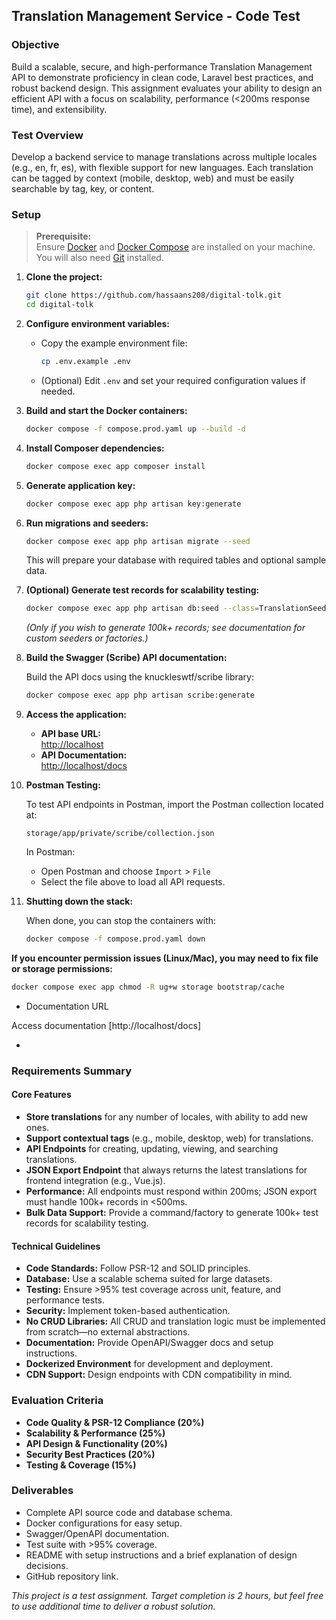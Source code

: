 ## Translation Management Service - Code Test

### Objective
Build a scalable, secure, and high-performance Translation Management API to demonstrate proficiency in clean code, Laravel best practices, and robust backend design. This assignment evaluates your ability to design an efficient API with a focus on scalability, performance (<200ms response time), and extensibility.

### Test Overview
Develop a backend service to manage translations across multiple locales (e.g., en, fr, es), with flexible support for new languages. Each translation can be tagged by context (mobile, desktop, web) and must be easily searchable by tag, key, or content.

### Setup

> **Prerequisite:**  
> Ensure [Docker](https://docs.docker.com/get-docker/) and [Docker Compose](https://docs.docker.com/compose/) are installed on your machine.  
> You will also need [Git](https://git-scm.com/) installed.

1. **Clone the project:**

   ```bash
   git clone https://github.com/hassaans208/digital-tolk.git
   cd digital-tolk
   ```

2. **Configure environment variables:**

   - Copy the example environment file:
     ```bash
     cp .env.example .env
     ```
   - (Optional) Edit `.env` and set your required configuration values if needed.

3. **Build and start the Docker containers:**

   ```bash
   docker compose -f compose.prod.yaml up --build -d
   ```

4. **Install Composer dependencies:**

   ```bash
   docker compose exec app composer install
   ```

5. **Generate application key:**

   ```bash
   docker compose exec app php artisan key:generate
   ```

6. **Run migrations and seeders:**

   ```bash
   docker compose exec app php artisan migrate --seed
   ```

   This will prepare your database with required tables and optional sample data.

7. **(Optional) Generate test records for scalability testing:**

   ```bash
   docker compose exec app php artisan db:seed --class=TranslationSeeder
   ```

   *(Only if you wish to generate 100k+ records; see documentation for custom seeders or factories.)*

8. **Build the Swagger (Scribe) API documentation:**

   Build the API docs using the knuckleswtf/scribe library:

   ```bash
   docker compose exec app php artisan scribe:generate
   ```

9. **Access the application:**

   - **API base URL:**  
     [http://localhost](http://localhost:8000)
   - **API Documentation:**  
     [http://localhost/docs](http://localhost:8000/docs)

10. **Postman Testing:**

    To test API endpoints in Postman, import the Postman collection located at:

    ```
    storage/app/private/scribe/collection.json
    ```

    In Postman:  
    - Open Postman and choose `Import` > `File`
    - Select the file above to load all API requests.

11. **Shutting down the stack:**

    When done, you can stop the containers with:

    ```bash
    docker compose -f compose.prod.yaml down
    ```

**If you encounter permission issues (Linux/Mac), you may need to fix file or storage permissions:**

```bash
docker compose exec app chmod -R ug+w storage bootstrap/cache
```


- Documentation URL

Access documentation [http://localhost/docs]

- 

### Requirements Summary

#### Core Features
- **Store translations** for any number of locales, with ability to add new ones.
- **Support contextual tags** (e.g., mobile, desktop, web) for translations.
- **API Endpoints** for creating, updating, viewing, and searching translations.
- **JSON Export Endpoint** that always returns the latest translations for frontend integration (e.g., Vue.js).
- **Performance:** All endpoints must respond within 200ms; JSON export must handle 100k+ records in <500ms.
- **Bulk Data Support:** Provide a command/factory to generate 100k+ test records for scalability testing.

#### Technical Guidelines
- **Code Standards:** Follow PSR-12 and SOLID principles.
- **Database:** Use a scalable schema suited for large datasets.
- **Testing:** Ensure >95% test coverage across unit, feature, and performance tests.
- **Security:** Implement token-based authentication.
- **No CRUD Libraries:** All CRUD and translation logic must be implemented from scratch—no external abstractions.
- **Documentation:** Provide OpenAPI/Swagger docs and setup instructions.
- **Dockerized Environment** for development and deployment.
- **CDN Support:** Design endpoints with CDN compatibility in mind.

### Evaluation Criteria
- **Code Quality & PSR-12 Compliance (20%)**
- **Scalability & Performance (25%)**
- **API Design & Functionality (20%)**
- **Security Best Practices (20%)**
- **Testing & Coverage (15%)**

### Deliverables
- Complete API source code and database schema.
- Docker configurations for easy setup.
- Swagger/OpenAPI documentation.
- Test suite with >95% coverage.
- README with setup instructions and a brief explanation of design decisions.
- GitHub repository link.

*This project is a test assignment. Target completion is 2 hours, but feel free to use additional time to deliver a robust solution.*